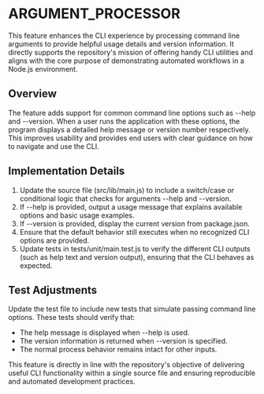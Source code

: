 # ARGUMENT_PROCESSOR

This feature enhances the CLI experience by processing command line arguments to provide helpful usage details and version information. It directly supports the repository's mission of offering handy CLI utilities and aligns with the core purpose of demonstrating automated workflows in a Node.js environment.

## Overview

The feature adds support for common command line options such as --help and --version. When a user runs the application with these options, the program displays a detailed help message or version number respectively. This improves usability and provides end users with clear guidance on how to navigate and use the CLI.

## Implementation Details

1. Update the source file (src/lib/main.js) to include a switch/case or conditional logic that checks for arguments --help and --version.
2. If --help is provided, output a usage message that explains available options and basic usage examples.
3. If --version is provided, display the current version from package.json.
4. Ensure that the default behavior still executes when no recognized CLI options are provided.
5. Update tests in tests/unit/main.test.js to verify the different CLI outputs (such as help text and version output), ensuring that the CLI behaves as expected.

## Test Adjustments

Update the test file to include new tests that simulate passing command line options. These tests should verify that:
- The help message is displayed when --help is used.
- The version information is returned when --version is specified.
- The normal process behavior remains intact for other inputs.

This feature is directly in line with the repository's objective of delivering useful CLI functionality within a single source file and ensuring reproducible and automated development practices.
